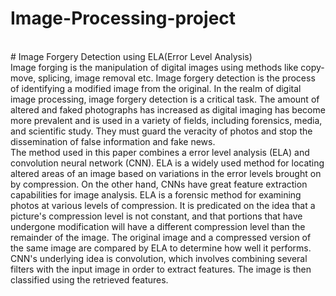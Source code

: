# Image-Processing-project
<br>
# Image Forgery Detection using ELA(Error Level Analysis)
<br>
Image forging is the manipulation of digital images using methods like copy-move, splicing, image removal etc. Image forgery detection is the process of identifying
a modified image from the original. In the realm of digital image processing, image forgery detection is a critical task. The amount of altered and faked photographs 
has increased as digital imaging has become more prevalent and is used in a variety of fields, including forensics, media, and scientific study. They must guard the 
veracity of photos and stop the dissemination of false information and fake news.
<br>
The method used in this paper combines a error level analysis (ELA) and convolution neural network (CNN). ELA is a widely used method for locating altered areas of an image  based on variations in the error levels brought on by compression. On the other hand, CNNs have great feature extraction capabilities for image analysis.
ELA is a forensic method for examining photos at various levels of compression. It is predicated on the idea that a picture's compression level is not
constant, and that portions that have undergone modification will have a different compression level than the remainder of the image. The original
image and a compressed version of the same image are compared by ELA to determine how well it performs. CNN's underlying idea is convolution, which involves combining several
filters with the input image in order to extract features. The image is then classified using the retrieved features.
